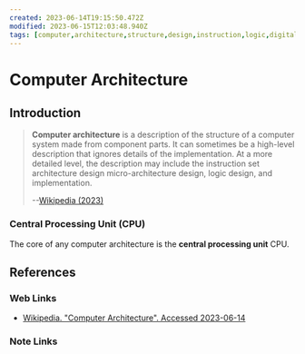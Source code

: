 ```yaml
---
created: 2023-06-14T19:15:50.472Z
modified: 2023-06-15T12:03:48.940Z
tags: [computer,architecture,structure,design,instruction,logic,digital]
---
```

# Computer Architecture

## Introduction

>**Computer architecture** is a description of the structure of
>a computer system made from component parts.
>It can sometimes be a high-level description that
>ignores details of the implementation.
>At a more detailed level,
>the description may include the instruction set architecture design
>micro-architecture design, logic design, and implementation.
>
>--[Wikipedia (2023)][wiki-comp-arch]

### Central Processing Unit (CPU)

The core of any computer architecture is the **central processing unit** CPU.

## References

### Web Links

* [Wikipedia. "Computer Architecture". Accessed 2023-06-14][wiki-comp-arch]
<!-- Hidden References -->
[wiki-comp-arch]: https://en.wikipedia.org/wiki/Computer_architecture "Wikipedia. \"Computer Architecture\". Accessed 2023-06-14"

### Note Links

<!-- Hidden References -->

